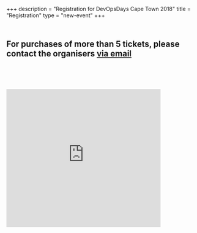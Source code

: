 +++
description = "Registration for DevOpsDays Cape Town 2018"
title = "Registration"
type = "new-event"
+++
<div style="width:100%; text-align:left;">
<h2><br/>For purchases of more than 5 tickets, please contact the organisers <a href="mailto:organisers@devops.capetown">via email</a><h2><br/><br/>
<iframe src="https://www.quicket.co.za/embed.aspx?productid=48403&productname=devopsdays-cape-town-2018&embed=true&v=2" frameborder="0" scrolling="yes" width="80%" height="360"></iframe>
</div></div>
</div>